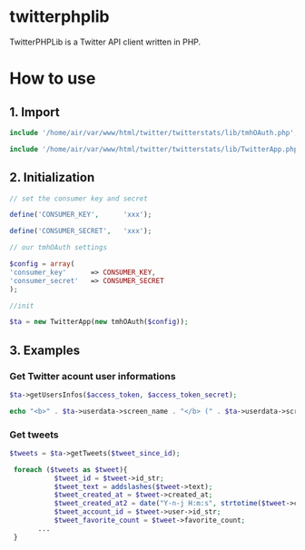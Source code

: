 twitterphplib
=============

TwitterPHPLib is a Twitter API client written in PHP.


# How to use #

## 1. Import ##

```php
include '/home/air/var/www/html/twitter/twitterstats/lib/tmhOAuth.php';

include '/home/air/var/www/html/twitter/twitterstats/lib/TwitterApp.php';
```


## 2. Initialization ##

```php
// set the consumer key and secret

define('CONSUMER_KEY',      'xxx');

define('CONSUMER_SECRET',   'xxx');

// our tmhOAuth settings

$config = array(
'consumer_key'      => CONSUMER_KEY,
'consumer_secret'   => CONSUMER_SECRET
);

//init

$ta = new TwitterApp(new tmhOAuth($config));
```

## 3. Examples ##

### Get Twitter acount user informations ###

```php
$ta->getUsersInfos($access_token, $access_token_secret);

echo "<b>" . $ta->userdata->screen_name . "</b> (" . $ta->userdata->screen_name . ")<br/>";
```

### Get tweets ###

```php
$tweets = $ta->getTweets($tweet_since_id);

 foreach ($tweets as $tweet){
           $tweet_id = $tweet->id_str;
           $tweet_text = addslashes($tweet->text);
           $tweet_created_at = $tweet->created_at;
           $tweet_created_at2 = date("Y-n-j H:m:s", strtotime($tweet->created_at));
           $tweet_account_id = $tweet->user->id_str;
           $tweet_favorite_count = $tweet->favorite_count;
	   ...
 }
```


